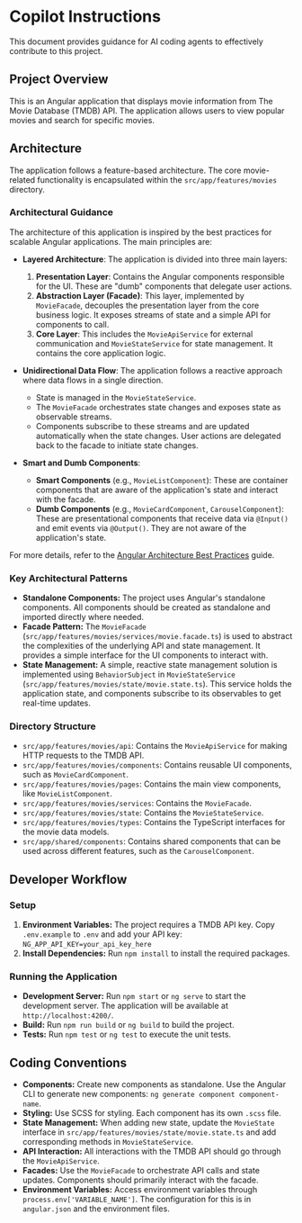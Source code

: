 # Copilot Instructions

This document provides guidance for AI coding agents to effectively contribute to this project.

## Project Overview

This is an Angular application that displays movie information from The Movie Database (TMDB) API. The application allows users to view popular movies and search for specific movies.

## Architecture

The application follows a feature-based architecture. The core movie-related functionality is encapsulated within the `src/app/features/movies` directory.

### Architectural Guidance

The architecture of this application is inspired by the best practices for scalable Angular applications. The main principles are:

- **Layered Architecture**: The application is divided into three main layers:
    1.  **Presentation Layer**: Contains the Angular components responsible for the UI. These are "dumb" components that delegate user actions.
    2.  **Abstraction Layer (Facade)**: This layer, implemented by `MovieFacade`, decouples the presentation layer from the core business logic. It exposes streams of state and a simple API for components to call.
    3.  **Core Layer**: This includes the `MovieApiService` for external communication and `MovieStateService` for state management. It contains the core application logic.

- **Unidirectional Data Flow**: The application follows a reactive approach where data flows in a single direction.
    - State is managed in the `MovieStateService`.
    - The `MovieFacade` orchestrates state changes and exposes state as observable streams.
    - Components subscribe to these streams and are updated automatically when the state changes. User actions are delegated back to the facade to initiate state changes.

- **Smart and Dumb Components**:
    - **Smart Components** (e.g., `MovieListComponent`): These are container components that are aware of the application's state and interact with the facade.
    - **Dumb Components** (e.g., `MovieCardComponent`, `CarouselComponent`): These are presentational components that receive data via `@Input()` and emit events via `@Output()`. They are not aware of the application's state.

For more details, refer to the [Angular Architecture Best Practices](https://dev-academy.com/angular-architecture-best-practices/) guide.

### Key Architectural Patterns

- **Standalone Components:** The project uses Angular's standalone components. All components should be created as standalone and imported directly where needed.
- **Facade Pattern:** The `MovieFacade` (`src/app/features/movies/services/movie.facade.ts`) is used to abstract the complexities of the underlying API and state management. It provides a simple interface for the UI components to interact with.
- **State Management:** A simple, reactive state management solution is implemented using `BehaviorSubject` in `MovieStateService` (`src/app/features/movies/state/movie.state.ts`). This service holds the application state, and components subscribe to its observables to get real-time updates.

### Directory Structure

- `src/app/features/movies/api`: Contains the `MovieApiService` for making HTTP requests to the TMDB API.
- `src/app/features/movies/components`: Contains reusable UI components, such as `MovieCardComponent`.
- `src/app/features/movies/pages`: Contains the main view components, like `MovieListComponent`.
- `src/app/features/movies/services`: Contains the `MovieFacade`.
- `src/app/features/movies/state`: Contains the `MovieStateService`.
- `src/app/features/movies/types`: Contains the TypeScript interfaces for the movie data models.
- `src/app/shared/components`: Contains shared components that can be used across different features, such as the `CarouselComponent`.

## Developer Workflow

### Setup

1.  **Environment Variables:** The project requires a TMDB API key. Copy `.env.example` to `.env` and add your API key:
    `NG_APP_API_KEY=your_api_key_here`
2.  **Install Dependencies:** Run `npm install` to install the required packages.

### Running the Application

-   **Development Server:** Run `npm start` or `ng serve` to start the development server. The application will be available at `http://localhost:4200/`.
-   **Build:** Run `npm run build` or `ng build` to build the project.
-   **Tests:** Run `npm test` or `ng test` to execute the unit tests.

## Coding Conventions

-   **Components:** Create new components as standalone. Use the Angular CLI to generate new components: `ng generate component component-name`.
-   **Styling:** Use SCSS for styling. Each component has its own `.scss` file.
-   **State Management:** When adding new state, update the `MovieState` interface in `src/app/features/movies/state/movie.state.ts` and add corresponding methods in `MovieStateService`.
-   **API Interaction:** All interactions with the TMDB API should go through the `MovieApiService`.
-   **Facades:** Use the `MovieFacade` to orchestrate API calls and state updates. Components should primarily interact with the facade.
-   **Environment Variables:** Access environment variables through `process.env['VARIABLE_NAME']`. The configuration for this is in `angular.json` and the environment files.
